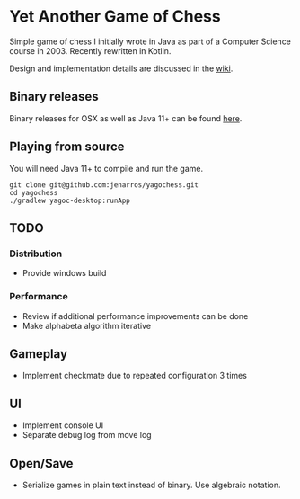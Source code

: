 # Yet Another Game of Chess

Simple game of chess I initially wrote in Java as part of a Computer Science course in 2003. Recently rewritten in
Kotlin.

Design and implementation details are discussed in the [wiki](https://github.com/jenarros/yagochess/wiki).

## Binary releases

Binary releases for OSX as well as Java 11+ can be found [here](https://github.com/jenarros/yagochess/releases).

## Playing from source

You will need Java 11+ to compile and run the game.

```
git clone git@github.com:jenarros/yagochess.git
cd yagochess
./gradlew yagoc-desktop:runApp
```

## TODO

### Distribution

- Provide windows build

### Performance

- Review if additional performance improvements can be done
- Make alphabeta algorithm iterative

## Gameplay

- Implement checkmate due to repeated configuration 3 times

## UI

- Implement console UI
- Separate debug log from move log

## Open/Save

- Serialize games in plain text instead of binary. Use algebraic notation.
